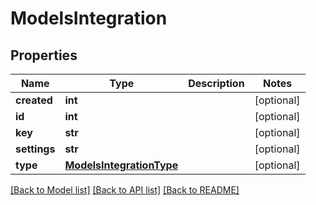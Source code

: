 # ModelsIntegration

## Properties
Name | Type | Description | Notes
------------ | ------------- | ------------- | -------------
**created** | **int** |  | [optional] 
**id** | **int** |  | [optional] 
**key** | **str** |  | [optional] 
**settings** | **str** |  | [optional] 
**type** | [**ModelsIntegrationType**](ModelsIntegrationType.md) |  | [optional] 

[[Back to Model list]](../README.md#documentation-for-models) [[Back to API list]](../README.md#documentation-for-api-endpoints) [[Back to README]](../README.md)


